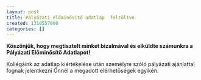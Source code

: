 ```yaml
---
layout: post
title: Pályázati előminősítő adatlap  feltöltve
created: 1310557000
categories: []
---
```

<p><strong>Köszönjük, hogy megtisztelt minket bizalmával és elküldte számunkra a Pályázati Előminősítő Adatlapot!</strong></p><p>Kollégáink az adatlap kiértékelése után személyre szóló pályázati ajánlattal fognak jelentkezni Önnél a megadott elérhetőségek egyikén.</p>
